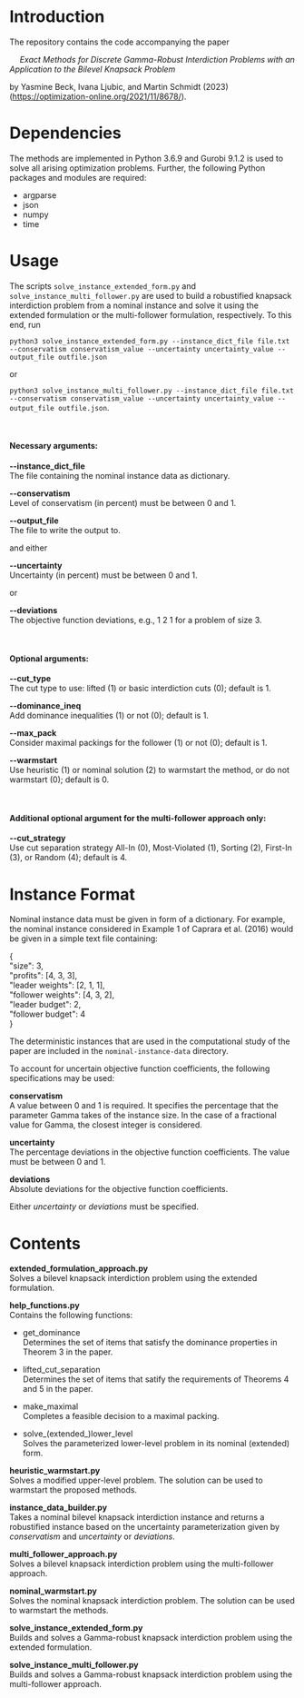 # Introduction
The repository contains the code accompanying the paper

&emsp; _Exact Methods for Discrete Gamma-Robust Interdiction Problems with an Application to the Bilevel Knapsack Problem_

by Yasmine Beck, Ivana Ljubic, and Martin Schmidt (2023)
(https://optimization-online.org/2021/11/8678/).

# Dependencies
The methods are implemented in Python 3.6.9 and Gurobi 9.1.2 
is used to solve all arising optimization problems.
Further, the following Python packages and modules are required:

* argparse
* json
* numpy
* time

# Usage
The scripts `solve_instance_extended_form.py` and `solve_instance_multi_follower.py`
are used to build a robustified knapsack interdiction problem from a nominal instance and solve it
using the extended formulation or the multi-follower formulation, respectively. To this end, run
    
`python3 solve_instance_extended_form.py --instance_dict_file file.txt --conservatism conservatism_value --uncertainty uncertainty_value --output_file outfile.json`

or

`python3 solve_instance_multi_follower.py --instance_dict_file file.txt --conservatism conservatism_value --uncertainty uncertainty_value --output_file outfile.json`.

<br/>  

#### Necessary arguments:
**--instance_dict_file**  
The file containing the nominal instance data as dictionary.

**--conservatism**  
Level of conservatism (in percent) must be between 0 and 1.

**--output_file**  
The file to write the output to.

and either  

**--uncertainty**  
Uncertainty (in percent) must be between 0 and 1.

or  

**--deviations**  
The objective function deviations, e.g., 1 2 1 for a problem of size 3.

<br/>  

#### Optional arguments:  
**--cut_type**  
The cut type to use: lifted (1) or basic interdiction cuts (0); default is 1.

**--dominance_ineq**  
Add dominance inequalities (1) or not (0); default is 1.

**--max_pack**  
Consider maximal packings for the follower (1) or not (0); default is 1.

**--warmstart**  
Use heuristic (1) or nominal solution (2) to warmstart the method, or do not warmstart (0); default is 0.

<br/>  

#### Additional optional argument for the multi-follower approach only:  
**--cut_strategy**  
Use cut separation strategy All-In (0), Most-Violated (1), Sorting (2), First-In (3), or Random (4); default is 4.

# Instance Format
Nominal instance data must be given in form of a dictionary.
For example, the nominal instance considered in Example 1 of
Caprara et al. (2016) would be given in a simple text file containing:

{  
"size": 3,  
"profits": [4, 3, 3],  
"leader weights": [2, 1, 1],  
"follower weights": [4, 3, 2],  
"leader budget": 2,  
"follower budget": 4  
}

The deterministic instances that are used in the computational study of the paper are included in the `nominal-instance-data` directory.

To account for uncertain objective function coefficients, the following
specifications may be used:

**conservatism**  
A value between 0 and 1 is required. It specifies the percentage that the parameter Gamma takes of the instance size. In the case of a fractional value for Gamma, the closest integer is considered.

**uncertainty**  
The percentage deviations in the objective function coefficients. The value must be between 0 and 1.

**deviations**  
Absolute deviations for the objective function coefficients.

Either _uncertainty_ or _deviations_ must be specified.

# Contents
**extended_formulation_approach.py**  
Solves a bilevel knapsack interdiction problem using the extended formulation.

**help_functions.py**  
Contains the following functions:
* get_dominance  
Determines the set of items that satisfy the dominance properties in Theorem 3 in the paper.

* lifted_cut_separation  
Determines the set of items that satify the requirements of Theorems 4 and 5 in the paper.

* make_maximal  
Completes a feasible decision to a maximal packing.

* solve_(extended_)lower_level  
Solves the parameterized lower-level problem in its nominal (extended) form.

**heuristic_warmstart.py**  
Solves a modified upper-level problem. The solution can be used to warmstart the proposed methods.

**instance_data_builder.py**  
Takes a nominal bilevel knapsack interdiction instance and returns a robustified instance based on the uncertainty parameterization given by _conservatism_ and _uncertainty_ or _deviations_.

**multi_follower_approach.py**  
Solves a bilevel knapsack interdiction problem using the multi-follower approach.

**nominal_warmstart.py**  
Solves the nominal knapsack interdiction problem. The solution can be used to warmstart the methods.

**solve_instance_extended_form.py**  
Builds and solves a Gamma-robust knapsack interdiction problem using the extended formulation.

**solve_instance_multi_follower.py**  
Builds and solves a Gamma-robust knapsack interdiction problem using the multi-follower approach.
